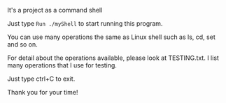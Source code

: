 

It's a project as a command shell

Just type ```Run ./myShell``` to start running this program.

You can use many operations the same as Linux shell such as ls, cd, set and so on.

For detail about the operations available, please look at TESTING.txt.
I list many operations that I use for testing. 

Just type ctrl+C to exit.

Thank you for your time!




